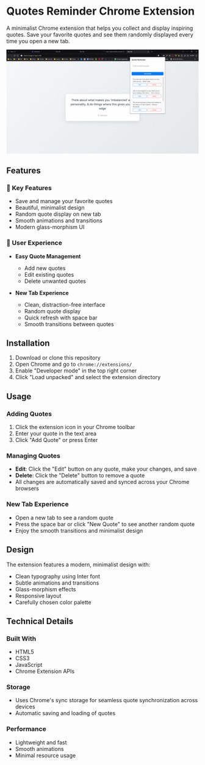 # Quotes Reminder Chrome Extension

A minimalist Chrome extension that helps you collect and display inspiring quotes. Save your favorite quotes and see them randomly displayed every time you open a new tab.

![Extension Preview](preview.png)

## Features

### 🎯 Key Features
- Save and manage your favorite quotes
- Beautiful, minimalist design
- Random quote display on new tab
- Smooth animations and transitions
- Modern glass-morphism UI

### 💫 User Experience
- **Easy Quote Management**
  - Add new quotes
  - Edit existing quotes
  - Delete unwanted quotes
  

- **New Tab Experience**
  - Clean, distraction-free interface
  - Random quote display
  - Quick refresh with space bar
  - Smooth transitions between quotes
  

## Installation

1. Download or clone this repository
2. Open Chrome and go to `chrome://extensions/`
3. Enable "Developer mode" in the top right corner
4. Click "Load unpacked" and select the extension directory


## Usage

### Adding Quotes
1. Click the extension icon in your Chrome toolbar
2. Enter your quote in the text area
3. Click "Add Quote" or press Enter


### Managing Quotes
- **Edit**: Click the "Edit" button on any quote, make your changes, and save
- **Delete**: Click the "Delete" button to remove a quote
- All changes are automatically saved and synced across your Chrome browsers

### New Tab Experience
- Open a new tab to see a random quote
- Press the space bar or click "New Quote" to see another random quote
- Enjoy the smooth transitions and minimalist design

## Design

The extension features a modern, minimalist design with:
- Clean typography using Inter font
- Subtle animations and transitions
- Glass-morphism effects
- Responsive layout
- Carefully chosen color palette


## Technical Details

### Built With
- HTML5
- CSS3
- JavaScript
- Chrome Extension APIs

### Storage
- Uses Chrome's sync storage for seamless quote synchronization across devices
- Automatic saving and loading of quotes

### Performance
- Lightweight and fast
- Smooth animations
- Minimal resource usage
